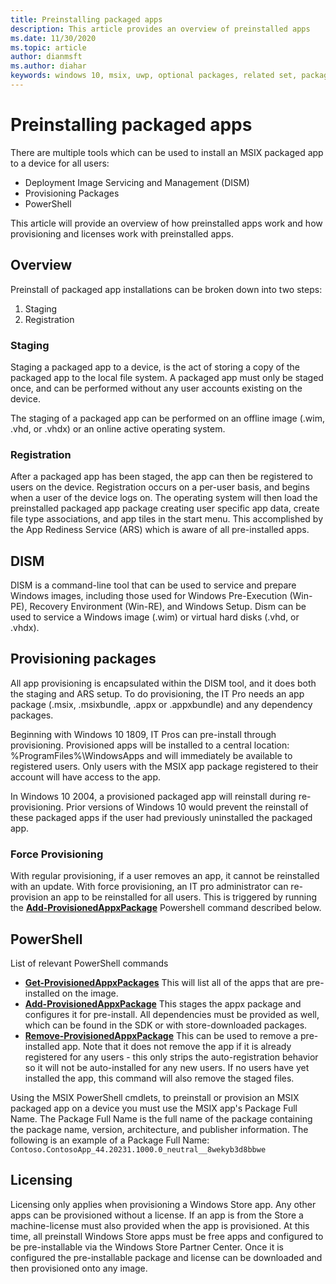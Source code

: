 ```yaml
---
title: Preinstalling packaged apps 
description: This article provides an overview of preinstalled apps 
ms.date: 11/30/2020
ms.topic: article
author: dianmsft
ms.author: diahar
keywords: windows 10, msix, uwp, optional packages, related set, package extension, visual studio, dism, preinstall, preinstalling, packaged apps, package full name, pfun
---
```


# Preinstalling packaged apps
There are multiple tools which can be used to install an MSIX packaged app to a device for all users:

- Deployment Image Servicing and Management (DISM)
- Provisioning Packages
- PowerShell

This article will provide an overview of how preinstalled apps work and how provisioning and licenses work with preinstalled apps. 

## Overview
Preinstall of packaged app installations can be broken down into two steps: 
1. Staging
1. Registration

### Staging
Staging a packaged app to a device, is the act of storing a copy of the packaged app to the local file system. A packaged app must only be staged once, and can be performed without any user accounts existing on the device.

The staging of a packaged app can be performed on an offline image (.wim, .vhd, or .vhdx) or an online active operating system. 

### Registration
After a packaged app has been staged, the app can then be registered to users on the device. Registration occurs on a per-user basis, and begins when a user of the device logs on. The operating system will then load the preinstalled packaged app package creating user specific app data, create file type associations, and app tiles in the start menu. This accomplished by the App Rediness Service (ARS) which is aware of all pre-installed apps. 

## DISM
DISM is a command-line tool that can be used to service and prepare Windows images, including those used for Windows Pre-Execution (Win-PE), Recovery Environment (Win-RE), and Windows Setup. Dism can be used to service a Windows image (.wim) or virtual hard disks (.vhd, or .vhdx).

## Provisioning packages
All app provisioning is encapsulated within the DISM tool, and it does both the staging and ARS setup. To do provisioning, the IT Pro needs an app package (.msix, .msixbundle, .appx or .appxbundle) and any dependency packages. 

Beginning with Windows 10 1809, IT Pros can pre-install through provisioning. Provisioned apps will be installed to a central location: %ProgramFiles%\WindowsApps and will immediately be available to registered users. Only users with the MSIX app package registered to their account will have access to the app.

In Windows 10 2004, a provisioned packaged app will reinstall during re-provisioning. Prior versions of Windows 10 would prevent the reinstall of these packaged apps if the user had previously uninstalled the packaged app.

### Force Provisioning
With regular provisioning, if a user removes an app, it cannot be reinstalled with an update. With force provisioning, an IT pro administrator can re-provision an app to be reinstalled for all users. This is triggered by running the **[Add-ProvisionedAppxPackage](/powershell/module/dism/add-appxprovisionedpackage&preserve-view=true)** Powershell command described below.

## PowerShell
List of relevant PowerShell commands
* **[Get-ProvisionedAppxPackages](/powershell/module/dism/get-appxprovisionedpackage&preserve-view=true)** This will list all of the apps that are pre-installed on the image.
* **[Add-ProvisionedAppxPackage](/powershell/module/dism/add-appxprovisionedpackage&preserve-view=true)** This stages the appx package and configures it for pre-install. All dependencies must be provided as well, which can be found in the SDK or with store-downloaded packages.
* **[Remove-ProvisionedAppxPackage](/powershell/module/dism/remove-appxprovisionedpackage&preserve-view=true)** This can be used to remove a pre-installed app. Note that it does not remove the app if it is already registered for any users - this only strips the auto-registration behavior so it will not be auto-installed for any new users.  If no users have yet installed the app, this command will also remove the staged files.

Using the MSIX PowerShell cmdlets, to preinstall or provision an MSIX packaged app on a device you must use the MSIX app's Package Full Name. The Package Full Name is the full name of the package containing the package name, version, architecture, and publisher information. The following is an example of a Package Full Name: `Contoso.ContosoApp_44.20231.1000.0_neutral__8wekyb3d8bbwe`

## Licensing
Licensing only applies when provisioning a Windows Store app. Any other apps can be provisioned without a license. If an app is from the Store a machine-license must also provided when the app is provisioned. At this time, all preinstall Windows Store apps must be free apps and configured to be pre-installable via the Windows Store Partner Center. Once it is configured the pre-installable package and license can be downloaded and then provisioned onto any image.
